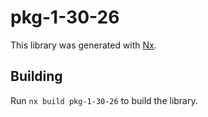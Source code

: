 # pkg-1-30-26

This library was generated with [Nx](https://nx.dev).

## Building

Run `nx build pkg-1-30-26` to build the library.
